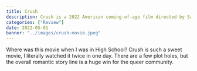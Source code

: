 ```yaml
---
title: Crush
description: Crush is a 2022 American coming-of-age film directed by Sammi Cohen in her feature directorial debut from a script written by Kirsten King and Casey Rackham.
categories: ["Review"]
date: 2022-05-01
banner: "../images/crush-movie.jpeg"
---
```


Where was this movie when I was in High School? Crush is such a sweet movie, I literally watched it twice in one day. There are a few plot holes, but the overall romantic story line is a huge win for the queer community. 
